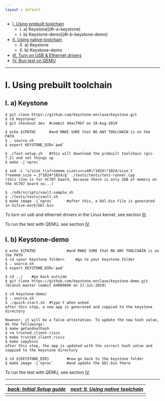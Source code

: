 ```yaml
---
layout : default
---
```


- [I. Using prebuilt toolchain](#i-using-prebuilt-toolchain)
  * I. a) Keystone](#i-a-keystone)
  * I. b) Keystone-demo](#i-b-keystone-demo)
- [II. Using native toolchain](./keystone2.md)
  * II. a) Keystone
  * II. b) Keystone-demo
- [III. Turn on USB & Ethernet drivers](./keystone3.md)
- [IV. Run test on QEMU](./keystone4.md)

* * *

# I. Using prebuilt toolchain

## I. a) Keystone

	$ git clone https://github.com/keystone-enclave/keystone.git
	$ cd keystone/
	$ git checkout dev	#commit 44acf9bf on 10-Aug-2019

	$ echo ${PATH}		#and MAKE SURE that NO ANY TOOLCHAIN is on the PATH
	$ . source.sh
	$ export KEYSTONE_DIR=`pwd`
	
	$ ./fast-setup.sh	#this will download the prebuilt toolchain (gcc-7.2) and set things up
	$ make -j`nproc`
	
	$ sed -i 's/size_t\sfreemem_size\s=\s48\*1024\*1024/size_t freemem_size = 2*1024*1024/g' ./tests/tests/test-runner.cpp
	(this line is for VC707 board, because there is only 1GB of memory on the VC707 board so...)
	
	$ ./sdk/scripts/vault-sample.sh
	$ ./tests/tests/vault.sh
	$ make image -j`nproc`		#after this, a bbl.bin file is generated in hifive-work/bbl.bin

To turn on usb and ethernet drivers in the Linux kernel, see section [III](#iii-turn-on-usb--ethernet-drivers-in-linux-kernel).

To run the test with QEMU, see section [IV](#iv-run-test-on-qemu).

## I. b) Keystone-demo

	$ echo ${PATH}				#and MAKE SURE that NO ANY TOOLCHAIN is on the PATH
	$ cd <your keystone folder>		#go to your keystone folder
	$ . source.sh
	$ export KEYSTONE_DIR=`pwd`
	
	$ cd ../	#go back outside
	$ git clone https://github.com/keystone-enclave/keystone-demo.git
	(branch master commit 64009889 on 17-Jul-2019)
	
	$ cd keystone-demo/
	$ . source.sh
	$ ./quick-start.sh	#type Y when asked
	after this step, a new app is generated and coppied to the keystone directory
	
	However, it will be a false attestation. To update the new hash value, do the followings:
	$ make getandsethash
	$ rm trusted_client.riscv
	$ make trusted_client.riscv
	$ make copybins
	after this step, the app is updated with the correct hash value and coppied to the keystone directory

	$ cd ${KEYSTONE_DIR}		#now go back to the keystone folder
	$ make image -j`nproc`		#and update the bbl.bin there

To run the test with QEMU, see section [IV](#iv-run-test-on-qemu).

* * *

| [*back: Initial Setup guide*](./init1.md) | [*next: II. Using native toolchain*](./keystone2.md) |
| :--- | :--- |
||

